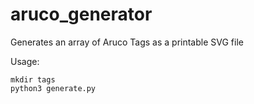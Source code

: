 # aruco_generator
Generates an array of Aruco Tags as a printable SVG file

Usage:
```
mkdir tags
python3 generate.py
```
